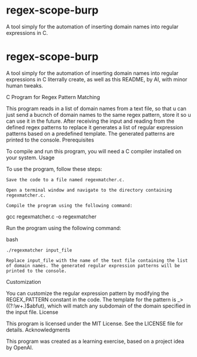 # regex-scope-burp
A tool simply for the automation of inserting domain names into regular expressions in C.

# regex-scope-burp
A tool simply for the automation of inserting domain names into regular expressions in C literrally create, as well as this README, by AI, with minor human tweaks.

C Program for Regex Pattern Matching

This program reads in a list of domain names from a text file, so that u can just send a bucnch of domain names to the same regex pattern, store it so u can use it in the future. After receiving the input and reading from the defined regex patterns to replace it generates a list of regular expression patterns based on a predefined template. The generated patterns are printed to the console.
Prerequisites

To compile and run this program, you will need a C compiler installed on your system.
Usage

To use the program, follow these steps:

    Save the code to a file named regexmatcher.c.

    Open a terminal window and navigate to the directory containing regexmatcher.c.

    Compile the program using the following command:

gcc regexmatcher.c -o regexmatcher

Run the program using the following command:

bash

    ./regexmatcher input_file

    Replace input_file with the name of the text file containing the list of domain names. The generated regular expression patterns will be printed to the console.

Customization

You can customize the regular expression pattern by modifying the REGEX_PATTERN constant in the code. The template for the pattern is _>((?:\w+\.)$abfut), which will match any subdomain of the domain specified in the input file.
License

This program is licensed under the MIT License. See the LICENSE file for details.
Acknowledgments

This program was created as a learning exercise, based on a project idea by OpenAI.
